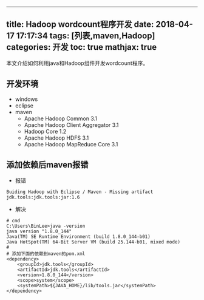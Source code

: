 
---
title: Hadoop wordcount程序开发
date: 2018-04-17 17:17:34
tags: [列表,maven,Hadoop]
categories: 开发
toc: true
mathjax: true
---

本文介绍如何利用java和Hadoop组件开发wordcount程序。

<!-- more -->
## 开发环境
- windows
- eclipse
- maven
    - Apache Hadoop Common 3.1
    - Apache Hadoop Client Aggregator 3.1
    - Hadoop Core 1.2
    - Apache Hadoop HDFS 3.1
    - Apache Hadoop MapReduce Core 3.1

## 添加依赖后maven报错
- 报错
```
Buiding Hadoop with Eclipse / Maven - Missing artifact jdk.tools:jdk.tools:jar:1.6
```
- 解决
```
# cmd
C:\Users\BinLee>java -version
java version "1.8.0_144"
Java(TM) SE Runtime Environment (build 1.8.0_144-b01)
Java HotSpot(TM) 64-Bit Server VM (build 25.144-b01, mixed mode)
#
# 添加下面的依赖到maven的pom.xml
<dependency>
    <groupId>jdk.tools</groupId>
    <artifactId>jdk.tools</artifactId>
    <version>1.8.0_144</version>
    <scope>system</scope>
    <systemPath>${JAVA_HOME}/lib/tools.jar</systemPath>
</dependency>
```

